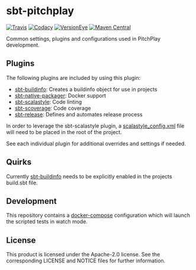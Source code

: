 sbt-pitchplay
=============

[![Travis](https://img.shields.io/travis/pitchplay/sbt-pitchplay.svg?style=flat-square)](https://travis-ci.org/pitchplay/sbt-pitchplay)
[![Codacy](https://img.shields.io/codacy/4e20f68b914641798bc8adb76c2ec6de.svg?style=flat-square)](https://www.codacy.com/app/pitchplay/sbt-pitchplay)
[![VersionEye](https://img.shields.io/versioneye/d/user/projects/55749c0e33633400230000a7.svg?style=flat-square)](https://www.versioneye.com/user/projects/55749c0e33633400230000a7)
[![Maven Central](https://img.shields.io/maven-central/v/io.pitchplay/sbt-pitchplay.svg?style=flat-square)]()

Common settings, plugins and configurations used in PitchPlay development.

Plugins
-------

The following plugins are included by using this plugin:

  * [sbt-buildinfo]: Creates a buildinfo object for use in projects
  * [sbt-native-packager]: Docker support
  * [sbt-scalastyle]: Code linting
  * [sbt-scoverage]: Code coverage
  * [sbt-release]: Defines and automates release process

In order to leverage the sbt-scalastyle plugin, a [scalastyle_config.xml] file
will need to be placed in the root of the project.

See each individual plugin for additional overrides and settings if needed.

Quirks
------

Currently [sbt-buildinfo] needs to be explicitly enabled in the projects
build.sbt file.

Development
-----------

This repository contains a [docker-compose] configuration which will launch
the scripted tests in watch mode.

License
-------

This product is licensed under the Apache-2.0 license. See the corresponding
LICENSE and NOTICE files for further information.

[scalastyle_config.xml]: http://www.scalastyle.org/scalastyle_config.xml
[sbt-release]: https://github.com/sbt/sbt-release
[sbt-scalastyle]: https://github.com/scalastyle/scalastyle-sbt-plugin
[sbt-scoverage]: https://github.com/scoverage/sbt-scoverage
[sbt-native-packager]: https://github.com/sbt/sbt-native-packager
[sbt-buildinfo]: https://github.com/sbt/sbt-buildinfo
[docker-compose]: https://docs.docker.com/compose
